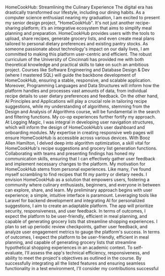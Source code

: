 HomeCookHub: Streamlining the Culinary Experience
The digital era has drastically transformed our lifestyle, including our dining habits. As a
computer science enthusiast nearing my graduation, I am excited to present my senior design
project, "HomeCookHub". It's not just another recipe-sharing platform; it’s an integrative
ecosystem that aims to simplify meal planning and preparation. HomeCookHub provides users
with the tools to upload, share recipes, generate grocery lists, and even create meal plans
tailored to personal dietary preferences and existing pantry stocks. As someone passionate
about technology's impact on our daily lives, I am committed to making this platform user-centric
and efficient.
The robust curriculum of the University of Cincinnati has provided me with both theoretical
knowledge and practical skills to take on such an ambitious project. Courses like Software
Engineering and Database Design & Dev (where I mastered SQL) will guide the backbone
development of HomeCookHub, ensuring a stable, responsive, and scalable application.
Moreover, Programming Languages and Data Structures will inform how the platform handles
and processes vast amounts of data, from individual recipe details to user dietary preferences
and feedback. On the other hand, AI Principles and Applications will play a crucial role in
tailoring recipe suggestions, while my understanding of algorithms, stemming from the Design
and Analysis of Algorithms course, will be fundamental in the search and filtering functions.
My co-op experiences further fortify my approach. At Logging Magic, I was integral in
developing user navigation structures, which will inform the design of HomeCookHub’s user
dashboard and onboarding modules. My expertise in creating responsive web pages will ensure
HomeCookHub is accessible across various devices. With Booz Allen Hamilton, I delved deep
into algorithm optimization, a skill vital for HomeCookHub's recipe suggestions and grocery list
generation functions. Collaborating with teams and presenting findings has honed my
communication skills, ensuring that I can effectively gather user feedback and implement
necessary changes to the platform.
My motivation for HomeCookHub stems from personal experiences. Like many, I’ve found
myself scrambling to find recipes that fit my pantry or dietary needs. I envision HomeCookHub
as a solution that empowers users, fostering a community where culinary enthusiasts,
beginners, and everyone in between can explore, share, and learn. My preliminary approach
begins with user experience; a simple, intuitive interface is paramount. Leveraging tools like
Laravel for backend development and integrating AI for personalized suggestions, I aim to
create an adaptable platform. The app will prioritize security, responsiveness, and user
feedback.
In terms of outcomes, I expect the platform to be user-friendly, efficient in meal planning, and
capable of generating grocery lists that streamline shopping experiences. I plan to set up
periodic review checkpoints, gather user feedback, and analyze user engagement metrics to
gauge the platform's success. In terms of outcomes, I expect the platform to be user-friendly,
efficient in meal planning, and capable of generating grocery lists that streamline hypothetical
shopping experiences in an academic context. To self-evaluate, I'll assess the app's technical
efficiency, responsiveness, and ability to meet the project's objectives as outlined in the course.
By successfully integrating all the listed features and ensuring seamless functionality in a test
environment, I'll consider my contributions successful

